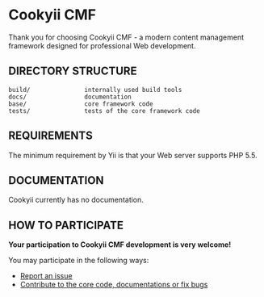 Cookyii CMF
===========

Thank you for choosing Cookyii CMF - a modern content management framework designed for professional Web development.

DIRECTORY STRUCTURE
-------------------

```
build/               internally used build tools
docs/                documentation
base/                core framework code
tests/               tests of the core framework code
```

REQUIREMENTS
------------

The minimum requirement by Yii is that your Web server supports PHP 5.5.

DOCUMENTATION
-------------

Cookyii currently has no documentation.

HOW TO PARTICIPATE
------------------

**Your participation to Cookyii CMF development is very welcome!**

You may participate in the following ways:

- [Report an issue](https://github.com/cookyii/cookyii/issues)
- [Contribute to the core code, documentations or fix bugs](https://github.com/cookyii/cookyii/pulls)